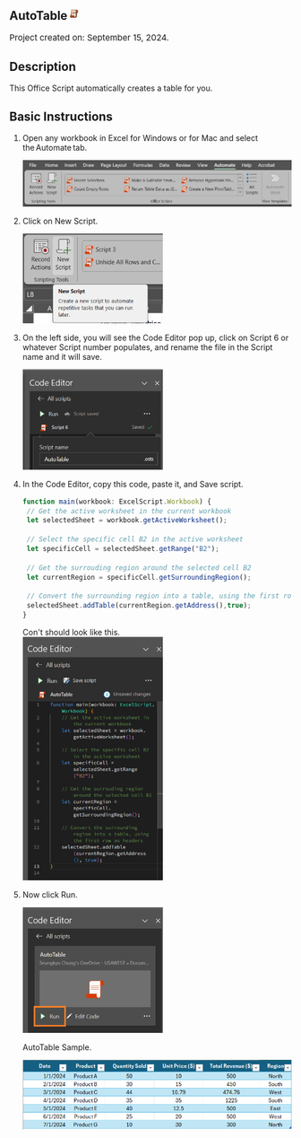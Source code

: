 ## AutoTable<img src="Images/OSLogo.jpg" width="23"/>
<p style="font-size:15px;">Project created on: September 15, 2024.</p>





## Description
This Office Script automatically creates a table for you. 

## Basic Instructions
1. Open any workbook in Excel for Windows or for Mac and select the Automate tab.

	<img src="/atinstruction1.jpg" width="550"/>
3. Click on New Script.

   	<img src="/atinstruction2.jpg.png" width="250"/>
5. On the left side, you will see the Code Editor pop up, click on Script 6 or whatever Script number populates, and rename the file in the Script name and it will save.
   
  	 <img src="/atinstruction3.png" width="250"/>
   
7. In the Code Editor, copy this code, paste it, and Save script.
   ```TypeScript
   function main(workbook: ExcelScript.Workbook) {
	// Get the active worksheet in the current workbook
	let selectedSheet = workbook.getActiveWorksheet();
	
	// Select the specific cell B2 in the active worksheet
	let specificCell = selectedSheet.getRange("B2");

	// Get the surrouding region around the selected cell B2
	let currentRegion = specificCell.getSurroundingRegion();

	// Convert the surrounding region into a table, using the first row as headers
	selectedSheet.addTable(currentRegion.getAddress(),true);
   }
   ```
	Con't should look like this.    
   	<img src="/atinstruction4.png" width="250"/>

5. Now click Run.
   
   	<img src="/atinstruction5.png" width="250"/>

	AutoTable Sample. 

  	 <img src="/atinstruction6.png" width="550"/>


